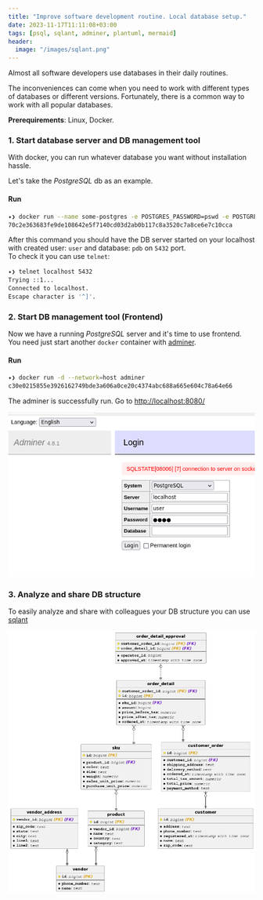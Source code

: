 ```yaml
---
title: "Improve software development routine. Local database setup."
date: 2023-11-17T11:11:08+03:00
tags: [psql, sqlant, adminer, plantuml, mermaid]
header:
  image: "/images/sqlant.png"
---
```


Almost all software developers use databases in their daily routines.

The inconveniences can come when you need to work with different types of databases
or different versions. Fortunately, there is a common way to work with all popular databases.

**Prerequirements**: Linux, Docker.

### 1. Start database server and DB management tool
With docker, you can run whatever database you want without installation hassle.

Let's take the *PostgreSQL* db as an example.
#### Run
```bash
✦❯ docker run --name some-postgres -e POSTGRES_PASSWORD=pswd -e POSTGRES_USER=user -e POSTGRES_DB=pdb -d --network=host postgres:15.3
70c2e363683fe9de108642e5f7140cd03d2ab0b117c8a3520c7a8ce6e7c10cca
```

After this command you should have the DB server started on your localhost 
with created user: `user` and database: `pdb` on `5432` port.  
To check it you can use `telnet`:

```bash
✦❯ telnet localhost 5432
Trying ::1...
Connected to localhost.
Escape character is '^]'.
```

### 2. Start DB management tool (Frontend)
Now we have a running *PostgreSQL* server and it's time to use frontend. You need just start another `docker` container with [adminer](https://www.adminer.org/). 
#### Run
```bash
✦❯ docker run -d --network=host adminer
c30e0215855e3926162749bde3a606a0ce20c4374abc688a665e604c78a64e66
```
The adminer is successfully run. Go to [http://localhost:8080/](http://localhost:8080/)

![img](/images/adminer_login.png)

### 3. Analyze and share DB structure
To easily analyze and share with colleagues your DB structure you can use [sqlant](https://github.com/kurotych/sqlant)

![img](/images/sqlant.png)
